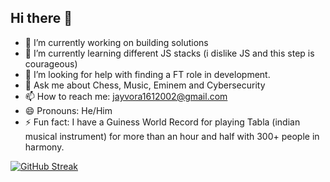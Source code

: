 ## Hi there 👋


- 🔭 I’m currently working on building solutions
- 🌱 I’m currently learning different JS stacks (i dislike JS and this step is courageous)
- 🤔 I’m looking for help with finding a FT role in development.
- 💬 Ask me about Chess, Music, Eminem and Cybersecurity
- 📫 How to reach me: jayvora1612002@gmail.com
- 😄 Pronouns: He/Him
- ⚡ Fun fact: I have a Guiness World Record for playing Tabla (indian musical instrument) for more than an hour and half with 300+ people in harmony.


[![GitHub Streak](https://streak-stats.demolab.com?user=Jay-Vora&theme=dark)](https://git.io/streak-stats)
